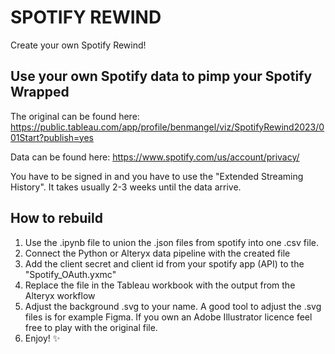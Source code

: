 # SPOTIFY REWIND
Create your own Spotify Rewind!

## Use your own Spotify data to pimp your Spotify Wrapped
The original can be found here: https://public.tableau.com/app/profile/benmangel/viz/SpotifyRewind2023/001Start?publish=yes

Data can be found here: https://www.spotify.com/us/account/privacy/

You have to be signed in and you have to use the "Extended Streaming History". It takes usually 2-3 weeks until the data arrive.

## How to rebuild
1. Use the .ipynb file to union the .json files from spotify into one .csv file.
2. Connect the Python or Alteryx data pipeline with the created file
3. Add the client secret and client id from your spotify app (API) to the "Spotify_OAuth.yxmc"
4. Replace the file in the Tableau workbook with the output from the Alteryx workflow
5. Adjust the background .svg to your name. A good tool to adjust the .svg files is for example Figma. If you own an Adobe Illustrator licence feel free to play with the original file.
6. Enjoy! ✨
